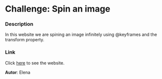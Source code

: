 # Challenge: Spin an image

### Description
In this website we are spining an image infinitely using @keyframes and the transform property.

### Link
Click [here](https://elenasacristan.github.io/spin-image/ "link to website") to see the website.

**Autor**: Elena